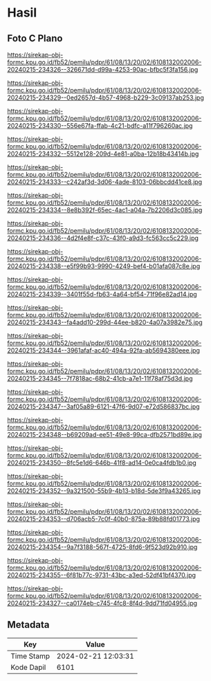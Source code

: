# Hasil

## Foto C Plano

https://sirekap-obj-formc.kpu.go.id/fb52/pemilu/pdpr/61/08/13/20/02/6108132002006-20240215-234326--326671dd-d99a-4253-90ac-bfbc5f3fa156.jpg

https://sirekap-obj-formc.kpu.go.id/fb52/pemilu/pdpr/61/08/13/20/02/6108132002006-20240215-234329--0ed2657d-4b57-4968-b229-3c09137ab253.jpg

https://sirekap-obj-formc.kpu.go.id/fb52/pemilu/pdpr/61/08/13/20/02/6108132002006-20240215-234330--556e67fa-ffab-4c21-bdfc-a11f796260ac.jpg

https://sirekap-obj-formc.kpu.go.id/fb52/pemilu/pdpr/61/08/13/20/02/6108132002006-20240215-234332--5512e128-209d-4e81-a0ba-12b18b43414b.jpg

https://sirekap-obj-formc.kpu.go.id/fb52/pemilu/pdpr/61/08/13/20/02/6108132002006-20240215-234333--c242af3d-3d06-4ade-8103-06bbcdd41ce8.jpg

https://sirekap-obj-formc.kpu.go.id/fb52/pemilu/pdpr/61/08/13/20/02/6108132002006-20240215-234334--8e8b392f-65ec-4ac1-a04a-7b2206d3c085.jpg

https://sirekap-obj-formc.kpu.go.id/fb52/pemilu/pdpr/61/08/13/20/02/6108132002006-20240215-234336--4d2f4e8f-c37c-43f0-a9d3-fc563cc5c229.jpg

https://sirekap-obj-formc.kpu.go.id/fb52/pemilu/pdpr/61/08/13/20/02/6108132002006-20240215-234338--e5f99b93-9990-4249-bef4-b01afa087c8e.jpg

https://sirekap-obj-formc.kpu.go.id/fb52/pemilu/pdpr/61/08/13/20/02/6108132002006-20240215-234339--3401f55d-fb63-4a64-bf54-71f96e82ad14.jpg

https://sirekap-obj-formc.kpu.go.id/fb52/pemilu/pdpr/61/08/13/20/02/6108132002006-20240215-234343--fa4add10-299d-44ee-b820-4a07a3982e75.jpg

https://sirekap-obj-formc.kpu.go.id/fb52/pemilu/pdpr/61/08/13/20/02/6108132002006-20240215-234344--3961afaf-ac40-494a-92fa-ab5694380eee.jpg

https://sirekap-obj-formc.kpu.go.id/fb52/pemilu/pdpr/61/08/13/20/02/6108132002006-20240215-234345--7f7818ac-68b2-41cb-a7e1-11f78af75d3d.jpg

https://sirekap-obj-formc.kpu.go.id/fb52/pemilu/pdpr/61/08/13/20/02/6108132002006-20240215-234347--3af05a89-6121-47f6-9d07-e72d586837bc.jpg

https://sirekap-obj-formc.kpu.go.id/fb52/pemilu/pdpr/61/08/13/20/02/6108132002006-20240215-234348--b69209ad-ee51-49e8-99ca-dfb2571bd89e.jpg

https://sirekap-obj-formc.kpu.go.id/fb52/pemilu/pdpr/61/08/13/20/02/6108132002006-20240215-234350--8fc5e1d6-646b-41f8-ad14-0e0ca4fdb1b0.jpg

https://sirekap-obj-formc.kpu.go.id/fb52/pemilu/pdpr/61/08/13/20/02/6108132002006-20240215-234352--9a321500-55b9-4b13-b18d-5de3f9a43265.jpg

https://sirekap-obj-formc.kpu.go.id/fb52/pemilu/pdpr/61/08/13/20/02/6108132002006-20240215-234353--d706acb5-7c0f-40b0-875a-89b88fd01773.jpg

https://sirekap-obj-formc.kpu.go.id/fb52/pemilu/pdpr/61/08/13/20/02/6108132002006-20240215-234354--9a7f3188-567f-4725-8fd6-9f523d92b910.jpg

https://sirekap-obj-formc.kpu.go.id/fb52/pemilu/pdpr/61/08/13/20/02/6108132002006-20240215-234355--6f81b77c-9731-43bc-a3ed-52df41bf4370.jpg

https://sirekap-obj-formc.kpu.go.id/fb52/pemilu/pdpr/61/08/13/20/02/6108132002006-20240215-234327--ca0174eb-c745-4fc8-8f4d-9dd71fd04955.jpg


## Metadata

| Key        | Value               |
| ---------- | ------------------- |
| Time Stamp | 2024-02-21 12:03:31 |
| Kode Dapil | 6101                |



